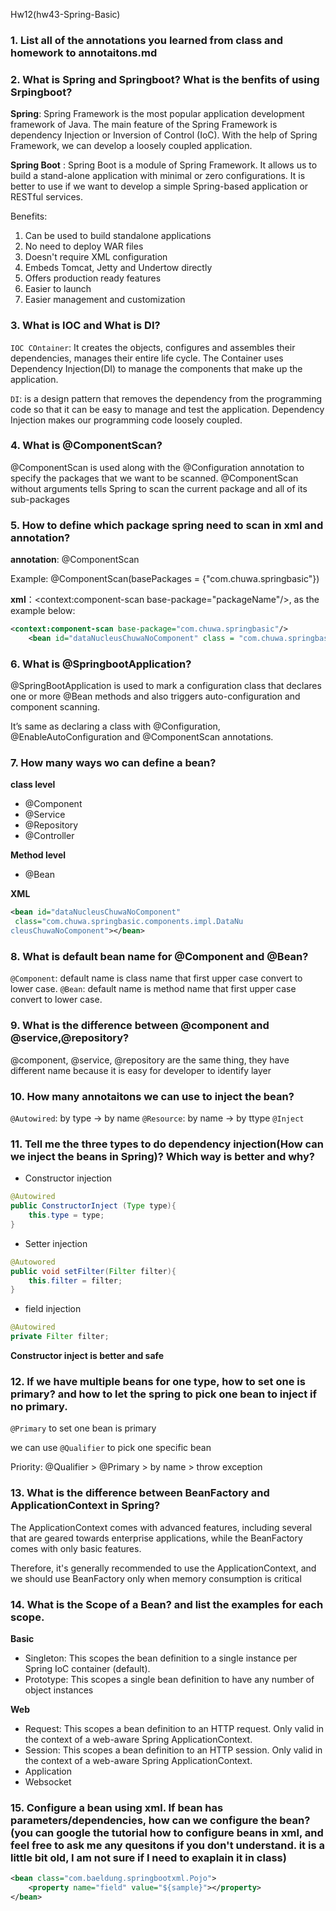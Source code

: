 Hw12(hw43-Spring-Basic)

### 1. List all of the annotations you learned from class and homework to annotaitons.md
### 2. What is Spring and Springboot? What is the benfits of using Srpingboot?
**Spring**: 
    Spring Framework is the most popular application development framework of Java. 
    The main feature of the Spring Framework is dependency Injection or Inversion of Control (IoC). 
    With the help of Spring Framework, we can develop a loosely coupled application.

**Spring Boot** :
    Spring Boot is a module of Spring Framework. 
    It allows us to build a stand-alone application with minimal or zero configurations. 
    It is better to use if we want to develop a simple Spring-based application or RESTful services.

Benefits:
1. Can be used to build standalone applications
2. No need to deploy WAR files
3. Doesn't require XML configuration
4. Embeds Tomcat, Jetty and Undertow directly
5. Offers production ready features
6. Easier to launch
7. Easier management and customization

### 3. What is IOC and What is DI?
`IOC COntainer`: It creates the objects, configures and assembles their dependencies, manages their entire life cycle. The Container uses Dependency Injection(DI) to manage the components that make up the application.

`DI`: is a design pattern that removes the dependency from the programming code so that it can be easy to manage and test the application. Dependency Injection makes our programming code loosely coupled.

### 4. What is @ComponentScan?
@ComponentScan is used along with the @Configuration annotation to specify the packages that we want to be scanned. 
@ComponentScan without arguments tells Spring to scan the current package and all of its sub-packages

### 5. How to define which package spring need to scan in xml and annotation?
**annotation**: @ComponentScan

Example: @ComponentScan(basePackages = {"com.chuwa.springbasic"})

**xml**：<context:component-scan base-package="packageName"/>, as the example below:
```xml
<context:component-scan base-package="com.chuwa.springbasic"/>
    <bean id="dataNucleusChuwaNoComponent" class = "com.chuwa.springbasic.components.impl.DataNucleusChuwaNoComponent"></bean>
```
### 6. What is @SpringbootApplication?
@SpringBootApplication is used to mark a configuration class that declares one or more @Bean methods and also triggers auto-configuration and component scanning. 

It’s same as declaring a class with @Configuration, @EnableAutoConfiguration and @ComponentScan annotations.

### 7. How many ways wo can define a bean?
**class level**
- @Component
- @Service
- @Repository
- @Controller

**Method level**
- @Bean

**XML**
```xml
<bean id="dataNucleusChuwaNoComponent"
 class="com.chuwa.springbasic.components.impl.DataNu
cleusChuwaNoComponent"></bean>
```

### 8. What is default bean name for @Component and @Bean?
`@Component`: default name is class name that first upper case convert to lower case.
`@Bean`: default name is method name that first upper case convert to lower case.

### 9. What is the difference between @component and @service,@repository?
@component, @service, @repository are the same thing, they have different name because it is easy for developer to identify layer

### 10. How many annotaitons we can use to inject the bean?
`@Autowired`: by type -> by name
`@Resource`: by name -> by ttype
`@Inject`

### 11. Tell me the three types to do dependency injection(How can we inject the beans in Spring)? Which way is better and why?
- Constructor injection
```java
@Autowired
public ConstructorInject (Type type){
    this.type = type;
}
```
- Setter injection
```java
@Autowored
public void setFilter(Filter filter){
    this.filter = filter;
}
```
- field injection
```java
@Autowired
private Filter filter;
```

**Constructor inject is better and safe**

### 12. If we have multiple beans for one type, how to set one is primary? and how to let the spring to pick one bean to inject if no primary.
`@Primary` to set one bean is primary

we can use `@Qualifier` to pick one specific bean

Priority: @Qualifier > @Primary > by name > throw exception

### 13. What is the difference between BeanFactory and ApplicationContext in Spring?
The ApplicationContext comes with advanced features, including several that are geared towards enterprise applications, 
while the BeanFactory comes with only basic features. 

Therefore, it's generally recommended to use the ApplicationContext, and we should use BeanFactory only when memory consumption is critical

### 14. What is the Scope of a Bean? and list the examples for each scope.
**Basic**
- Singleton: This scopes the bean definition to a single instance per Spring IoC container (default).
- Prototype: This scopes a single bean definition to have any number of object instances

**Web**
- Request: This scopes a bean definition to an HTTP request. Only valid in the context of a web-aware Spring ApplicationContext.
- Session: This scopes a bean definition to an HTTP session. Only valid in the context of a web-aware Spring ApplicationContext.
- Application
- Websocket

### 15. Configure a bean using xml. If bean has parameters/dependencies, how can we configure the bean? (you can google the tutorial how to configure beans in xml, and feel free to ask me any quesitons if you don't understand. it is a little bit old, I am not sure if I need to exaplain it in class)
```xml
<bean class="com.baeldung.springbootxml.Pojo">
    <property name="field" value="${sample}"></property>
</bean>
```